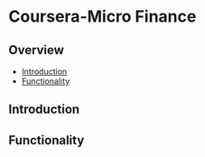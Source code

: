 # Coursera-Micro Finance

## Overview
* [Introduction](#introduction)
* [Functionality](#functionality)

## <a name="introduction">Introduction</a>

## <a name="functionality">Functionality</a>
